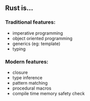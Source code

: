 ##  Rust is...

### Traditional features:

* imperative programming
* object oriented programming
* generics (eg: template)
* typing

### Modern features:

* closure
* type inference
* pattern matching
* procedural macros
* compile time memory safety check
